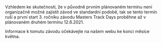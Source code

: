Vzhledem ke skutečnosti, že v původně prvním plánovaném termínu není organizačně možné zajistit závod ve standardní podobě, tak se tento termín ruší a první start 3. ročníku závodu Masters Track Days proběhne až v plánovaném druhém termínu 12.6.2021. 

Informace k tomutu závodu očekávejte na našem webu ke konci měsíce května.